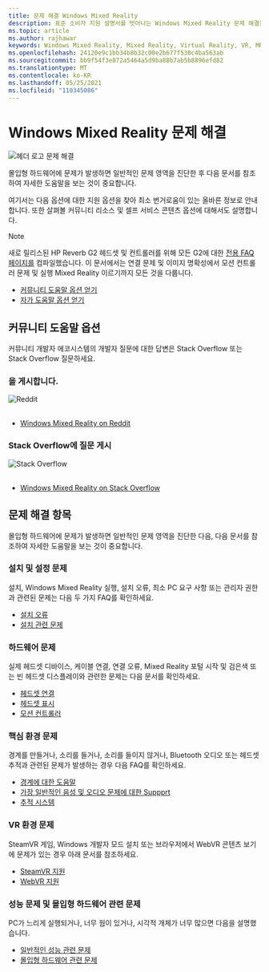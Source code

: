 ```yaml
---
title: 문제 해결 Windows Mixed Reality
description: 표준 소비자 지원 설명서를 벗어나는 Windows Mixed Reality 문제 해결을 최신 상태로 유지합니다.
ms.topic: article
ms.author: rajhawar
keywords: Windows Mixed Reality, Mixed Reality, Virtual Reality, VR, MR, 문제 해결, 오류, 도움말, 지원
ms.openlocfilehash: 24120e9c1bb34b8b32c00e2b677f530c4ba563ab
ms.sourcegitcommit: bb9f54f3e872a5464a5d9ba88b7ab5b8896efd82
ms.translationtype: MT
ms.contentlocale: ko-KR
ms.lasthandoff: 05/25/2021
ms.locfileid: "110345086"
---
```

# <a name="troubleshooting-in-windows-mixed-reality"></a>Windows Mixed Reality 문제 해결

![헤더 로고 문제 해결](images/1050px-Mixedrealityportal.png)

몰입형 하드웨어에 문제가 발생하면 일반적인 문제 영역을 진단한 후 다음 문서를 참조하여 자세한 도움말을 보는 것이 중요합니다.

여기서는 다음 옵션에 대한 지원 옵션을 찾아 최소 번거로움이 있는 올바른 정보로 안내합니다. 또한 살펴볼 커뮤니티 리소스 및 셀프 서비스 콘텐츠 옵션에 대해서도 설명합니다.

>[!Note]
>새로 릴리스된 HP Reverb G2 헤드셋 및 컨트롤러를 위해 모든 G2에 대한 [전용 FAQ 페이지를](reverbG2-faq.yml) 컴파일했습니다. 이 문서에서는 연결 문제 및 이미지 명확성에서 모션 컨트롤러 문제 및 실행 Mixed Reality 이르기까지 모든 것을 다룹니다.

- [커뮤니티 도움말 옵션 얻기](#community-help-options)
- [자가 도움말 옵션 얻기](#troubleshooting-topics)

## <a name="community-help-options"></a>커뮤니티 도움말 옵션

커뮤니티 개발자 에코시스템의 개발자 질문에 대한 답변은 Stack Overflow 또는 Stack Overflow 질문하세요.

### <a name="post-a-question-on-reddit"></a>을 게시합니다.
<div class='icon is-large'>
    <img alt='Reddit' src='https://docs.microsoft.com/media/logos/logo_reddit.svg'>
</div><br/>

- [Windows Mixed Reality on Reddit](https://www.reddit.com/r/WindowsMR/)

### <a name="post-a-question-on-stack-overflow"></a>Stack Overflow에 질문 게시
<div class='icon is-large'>
    <img alt='Stack Overflow' src='https://docs.microsoft.com/media/logos/logo_stackoverflow.svg'>
</div><br/>

- [Windows Mixed Reality on Stack Overflow](https://stackoverflow.com/questions/tagged/windows-mixed-reality)

## <a name="troubleshooting-topics"></a>문제 해결 항목

몰입형 하드웨어에 문제가 발생하면 일반적인 문제 영역을 진단한 다음, 다음 문서를 참조하여 자세한 도움말을 보는 것이 중요합니다. 

### <a name="installation-and-setup-issues"></a>설치 및 설정 문제

설치, Windows Mixed Reality 실행, 설치 오류, 최소 PC 요구 사항 또는 관리자 권한과 관련된 문제는 다음 두 가지 FAQ를 확인하세요.

- [설치 오류](installation_errors.md)
- [설치 관련 문제](wmr-setup-faq.yml)

### <a name="hardware-issues"></a>하드웨어 문제

실제 헤드셋 디바이스, 케이블 연결, 연결 오류, Mixed Reality 포털 시작 및 검은색 또는 빈 헤드셋 디스플레이와 관련한 문제는 다음 문서를 확인하세요.

- [헤드셋 연결](headset-connectivity.md)
- [헤드셋 표시](headset-display.md)
- [모션 컨트롤러](motion-controller-problems.md)

### <a name="core-experience-issues"></a>핵심 환경 문제

경계를 만들거나, 소리를 들거나, 소리를 들이지 않거나, Bluetooth 오디오 또는 헤드셋 추적과 관련된 문제가 발생하는 경우 다음 FAQ를 확인하세요.

- [경계에 대한 도움말](boundary-questions.md)
- [가장 일반적인 음성 및 오디오 문제에 대한 Suppprt](speech-and-audio.md)
- [추적 시스템](tracking.md)

### <a name="vr-experience-issues"></a>VR 환경 문제

SteamVR 게임, Windows 개발자 모드 설치 또는 브라우저에서 WebVR 콘텐츠 보기에 문제가 있는 경우 아래 문서를 참조하세요.

- [SteamVR 지원](steamvr-questions.md)
- [WebVR 지원](webvr-questions.md)

### <a name="performance-issues-and-immersice-hardware-related-issues"></a>성능 문제 및 몰입형 하드웨어 관련 문제

PC가 느리게 실행되거나, 너무 웜이 있거나, 시각적 개체가 너무 많으면 다음을 설명했습니다.

- [일반적인 성능 관련 문제](performance-questions.md)
- [몰입형 하드웨어 관련 문제](other-questions.md)
